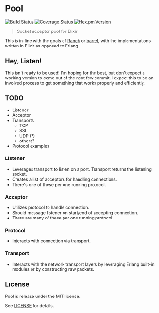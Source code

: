 # Pool
[![Build Status](https://img.shields.io/travis/slogsdon/pool.svg?style=flat)](https://travis-ci.org/slogsdon/pool)
[![Coverage Status](https://img.shields.io/coveralls/slogsdon/pool.svg?style=flat)](https://coveralls.io/r/slogsdon/pool)
[![Hex.pm Version](http://img.shields.io/hexpm/v/pool.svg?style=flat)](https://hex.pm/packages/pool)

> Socket acceptor pool for Elixir

This is in-line with the goals of [Ranch][ranch]
or [barrel][barrel], with the implementations written in
Elixir as opposed to Erlang.

## Hey, Listen!

This isn't ready to be used! I'm hoping for the best,
but don't expect a working version to come out of the
next few commit. I expect this to be an involved
process to get something that works properly and
efficiently.

## TODO

- Listener
- Acceptor
- Transports
  - TCP
  - SSL
  - UDP (?)
  - others?
- Protocol examples

### Listener

- Leverages transport to listen on a port.
  Transport returns the listening socket.
- Creates a list of acceptors for handling
  connections.
- There's one of these per one running
  protocol.

### Acceptor

- Utilizes protocol to handle connection.
- Should message listener on start/end of
  accepting connection.
- There are many of these per one running
  protocol.

### Protocol

- Interacts with connection via transport.

### Transport

- Interacts with the network transport layers
  by leveraging Erlang built-in modules or by
  constructing raw packets.

## License

Pool is release under the MIT license.

See [LICENSE][license] for details.

[ranch]: https://github.com/ninenines/ranch
[barrel]: https://github.com/benoitc/barrel
[license]: https://github.com/slogsdon/pool/blob/master/LICENSE
